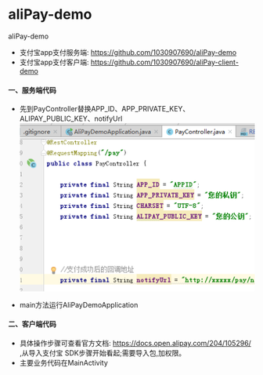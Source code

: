 # aliPay-demo
aliPay-demo

- 支付宝app支付服务端: https://github.com/1030907690/aliPay-demo
- 支付宝app支付客户端: https://github.com/1030907690/aliPay-client-demo

#### 一、服务端代码
- 先到PayController替换APP_ID、APP_PRIVATE_KEY、ALIPAY_PUBLIC_KEY、notifyUrl
![1](pay1.png)

- main方法运行AliPayDemoApplication

#### 二、客户端代码
- 具体操作步骤可查看官方文档: https://docs.open.alipay.com/204/105296/ ,从导入支付宝 SDK步骤开始看起;需要导入包,加权限。
- 主要业务代码在MainActivity